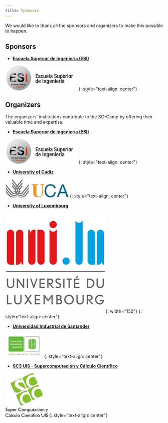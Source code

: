 ```yaml
---
title: Sponsors
---
```


We would like to thank all the sponsors and organizers to make this possible to happen.

## Sponsors

- [**Escuela Superior de Ingeniería (ESI)**](http://esingenieria.uca.es)

![Escuela Superior de Ingeniería](images/cadiz/Logo-ESI.png)
{: style="text-align: center"}



## Organizers

The organizers' institutions contribute to the SC-Camp by offering their valuable time and expertise.

- [**Escuela Superior de Ingeniería (ESI)**](http://esingenieria.uca.es)

![Escuela Superior de Ingeniería](images/cadiz/Logo-ESI.png)
{: style="text-align: center"}


- [**University of Cadiz**](http://uca.es)

![University of Cadiz](images/cadiz/Logo-UCA.png)
{: style="text-align: center"}


- [**University of Luxembourg**](http://uni.lu/)

![University of Luxembourg](images/Logo-UL.png){: width="150"}
{: style="text-align: center"}


- [**Universidad Industrial de Santander**](http://www.uis.edu.co/)

![Universidad Industrial de Santander](images/Logo-UIS.jpg)
{: style="text-align: center"}


- [**SC3 UIS - Supercomputación y Cálculo Científico**](http://www.sc3.uis.edu.co/)

![SC3 UIS - Supercomputación y Cálculo Científico](images/Logo-UIS-S3C.png)
{: style="text-align: center"}


